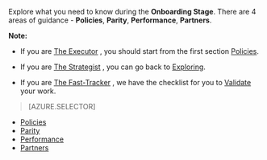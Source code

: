 Explore what you need to know during the **Onboarding Stage**. There are 4 areas of guidance - **Policies**, **Parity**, **Performance**, **Partners**.

**Note:**

- If you are [The Executor](/solutions/global-customer/target-personas/) , you should start from the first section [Policies](/solutions/global-customer/onboarding/guidance/policies/).

- If you are [The Strategist](/solutions/global-customer/target-personas/) , you can go back to [Exploring](/solutions/global-customer/onboarding/explore/policies/).

- If you are [The Fast-Tracker](/solutions/global-customer/target-personas/) , we have the checklist for you to [Validate](/solutions/global-customer/onboarding/validate/) your work.

> [AZURE.SELECTOR]
- [Policies](/solutions/global-customer/onboarding/guidance/policies/)
- [Parity](/solutions/global-customer/onboarding/guidance/parity/)
- [Performance](/solutions/global-customer/onboarding/guidance/performance/)
- [Partners](/solutions/global-customer/onboarding/guidance/partners/)